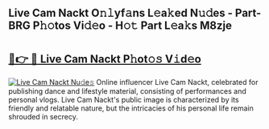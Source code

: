 ## Live Cam Nackt O𝚗𝚕yf𝚊ns L𝚎a𝚔ed N𝚞𝚍es - Part-BRG P𝚑𝚘tos Vi𝚍𝚎o - H𝚘𝚝 Part L𝚎a𝚔s M8zje

# <h2><a href="http://kfad4bn.oniu.top/?m=Live+Cam+Nackt">🔗👉 🔴 Live Cam Nackt P𝚑ot𝚘𝚜 V𝚒d𝚎o</a></h2>

[![Live Cam Nackt Nu𝚍e𝚜](https://i.imgur.com/0qMVB7G.gif)](http://kfad4bn.oniu.top/?m=Live+Cam+Nackt)
Online influencer Live Cam Nackt, celebrated for publishing dance and lifestyle material, consisting of performances and personal vlogs. Live Cam Nackt's public image is characterized by its friendly and relatable nature, but the intricacies of his personal life remain shrouded in secrecy.  
